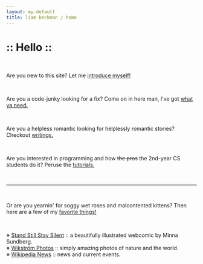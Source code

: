 ```yaml
---
layout: my-default
title: liam beckman / home
---
```


<!-- <img class="title-image" style="width:50%" src="images/cabin.jpg" alt="Lake Erken Cabin" title="A cozy cabin by Lake Erken!"> -->

<h1 class="highlight-pink"> :: Hello :: </h1> 
<br />

<!-- <div class="headers"> -->
<p class="headers">Are you new to this site? Let me <a href="/about">introduce myself!</a></p>

<br />

<p class="headers">Are you a code-junky looking for a fix? Come on in here man, I've got <a href="/code">what ya need.</a></p>

<br />

<p class="headers">Are you a helpless romantic looking for helplessly romantic stories? Checkout <a href="/writings">writings.</a></p>

<br />

<p class="headers">Are you interested in programming and how <strike>the pros</strike> the 2nd-year CS students do it? Peruse the <a href="/tutorials">tutorials.</a></p>

<br />
<hr />
<br />

<p class="headers">Or are you yearnin' for soggy wet roses and malcontented kittens? Then here are a few of my <a href="#">favorite things!</a></p>

<!-- </div>-->
<br />

※ [Stand Still Stay Silent](https://www.sssscomic.com) :: a beautifully illustrated webcomic by Minna Sundberg. <br /> 
※ [Wikström Photos](https://www.instagram.com/wikstromnaturfoto/) :: simply amazing photos of nature and the world. <br />
※ [Wikipedia News](https://en.wikipedia.org/wiki/Portal:Current_events) :: news and current events. <br />


